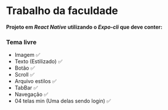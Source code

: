# Trabalho da faculdade

**Projeto em *React Native* utilizando o *Expo-cli* que deve conter:**
### Tema livre
- Imagem ✅
- Texto (Estilizado) ✅
- Botão ✅
- Scroll ✅
- Arquivo estilos ✅
- TabBar ✅
- Navegação ✅
- 04 telas min (Uma delas sendo login) ✅


